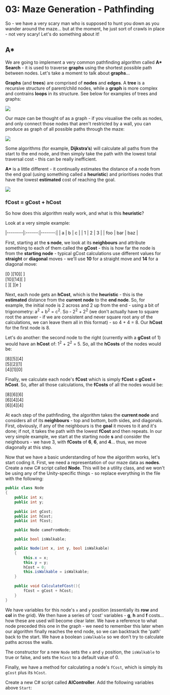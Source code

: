 # 03: Maze Generation - Pathfinding

So - we have a very scary man who is supposed to hunt you down as you wander around the maze... but at the moment, he just sort of crawls in place - not very scary! Let's do something about it!

## A\*

We are going to implement a very common pathfinding algorithm called **A\* Search** - it is used to traverse **graphs** using the shortest possible path between nodes. Let's take a moment to talk about **graphs**...

**Graphs** (and **trees**) are comprised of **nodes** and **edges**. A **tree** is a recursive structure of parent/child nodes, while a **graph** is more complex and contrains **loops** in its structure. See below for examples of trees and graphs:

![](https://techdifferences.com/wp-content/uploads/2018/03/Untitled-1.jpg)

Our maze can be thought of as a graph - if you visualise the cells as nodes, and only connect those nodes that aren't restricted by a wall, you can produce as graph of all possible paths through the maze:

![](http://www.cs.umd.edu/class/spring2019/cmsc132-020X-040X/Project8/maze.png)

Some algorithms (for example, **Dijkstra’s**) will calculate all paths from the start to the end node, and then simply take the path with the lowest total traversal cost - this can be really inefficient. 

**A\*** is a little different - it continually estimates the distance of a node from the end goal (using something called a **heuristic**) and prioritises nodes that have the lowest **estimated** cost of reaching the goal.

![](https://miro.medium.com/max/300/1*iSt-urlSaXDABqhXX6xveQ.png)

### fCost = gCost + hCost

So how does this algorithm really work, and what is this **heuristic**?

Look at a very simple example:

|--------|:------:|-------:|
| a      |    b   |      c |
| 1      |    2   |      3 |
| foo    |   bar  |    baz |

First, starting at the **s node**, we look at its **neighbours** and attribute something to each of them called the **gCost** - this is how far the node is from the **starting node** - typical gCost calculations use different values for **straight** or **diagonal** moves - we'll use **10** for a straight move and **14** for a diagonal move:

[0 ][10][  ]<br/>
[10][14][  ]<br/>
[  ][  ][e ]

Next, each node gets an **hCost**, which is the **heuristic** - this is the **estimated** distance from the **current node** to the **end node**. So, for example, the initial node is 2 across and 2 up from the end - using a bit of trigonometry: a<sup>2</sup> + b<sup>2</sup> = c<sup>2</sup>. So - 2<sup>2</sup> + 2<sup>2</sup> (we don't actually have to square root the answer - if we are consistent and never square root any of the calculations, we can leave them all in this format) - so 4 + 4 = 8. Our **hCost** for the first node is 8.

Let's do another: the second node to the right (currently with a **gCost** of 1) would have an **hCost** of: 1<sup>2</sup> + 2<sup>2</sup> = 5. So, all the **hCosts** of the nodes would be:

[8][5][4]<br/>
[5][2][1]<br/>
[4][1][0]

Finally, we calculate each node's **fCost** which is simply **fCost = gCost + hCost**. So, after all those calculations, the **fCosts** of all the nodes would be:

[8][6][6]<br/>
[6][4][4]<br/>
[6][4][4]

At each step of the pathfinding, the algorithm takes the **current node** and considers all of its **neighbours** - top and bottom, both sides, and diagonals. First, obviously, if any of the neighbours is the **goal** it moves to it and it's done; if not, it takes the path with the lowest **fCost** and then repeats. In our very simple example, we start at the starting node **s** and consider the neighbours - we have 3, with **fCosts** of **6**, **6**, and **4**... thus, we move diagonally at this step.

Now that we have a basic understanding of how the algorithm works, let's start coding it. First, we need a representation of our maze data as **nodes**. Create a new C# script called **Node**. This will be a utility class, and we won't be using any of the Unity-specific things - so replace everything in the file with the following:

```csharp
public class Node
{
    public int x;
    public int y;
    
    public int gCost;
    public int hCost;
    public int fCost;      

    public Node cameFromNode;

    public bool isWalkable;

    public Node(int x, int y, bool isWalkable)
    {
        this.x = x;
        this.y = y;
        hCost = 0;
        this.isWalkable = isWalkable;
    }
    
    public void CalculateFCost(){
        fCost = gCost + hCost;
    } 
}
```

We have variables for this node's `x` and `y` position (essentially its **row** and **col** in the grid). We then have a series of 'cost' variables - **g**, **h** and **f** costs... how these are used will become clear later. We have a reference to what node preceded this one in the graph - we need to remember this later when our algorithm finally reaches the end node, so we can backtrack the 'path' back to the start. We have a boolean `isWalkable` so we don't try to calculate paths across the walls.

The constructor for a new `Node` sets the `x` and `y` position, the `isWalkable` to true or false, and sets the `hCost` to a default value of 0.

Finally, we have a method for calculating a node's `fCost`, which is simply its `gCost` plus its `hCost`.

Create a new C# script called **AIController**. Add the following variables above `Start`:

```csharp

```
